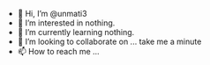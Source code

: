 - 👋 Hi, I’m @unmati3
- 👀 I’m interested in nothing.
- 🌱 I’m currently learning nothing.
- 💞️ I’m looking to collaborate on ... take me a minute
- 📫 How to reach me ...

<!---
unmati3/unmati3 is a ✨ special ✨ repository because its `README.md` (this file) appears on your GitHub profile.
You can click the Preview link to take a look at your changes.
--->
